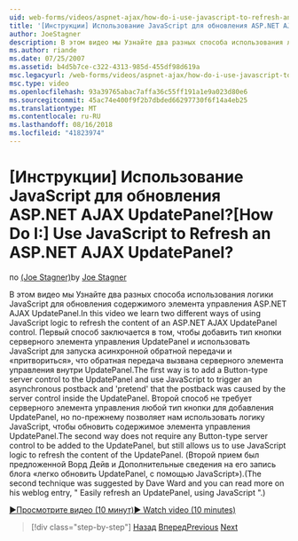```yaml
---
uid: web-forms/videos/aspnet-ajax/how-do-i-use-javascript-to-refresh-an-aspnet-ajax-updatepanel
title: '[Инструкции] Использование JavaScript для обновления ASP.NET AJAX UpdatePanel? | Документы Майкрософт'
author: JoeStagner
description: В этом видео мы Узнайте два разных способа использования логики JavaScript для обновления содержимого элемента управления ASP.NET AJAX UpdatePanel. Первый способ — добавить...
ms.author: riande
ms.date: 07/25/2007
ms.assetid: b4d5b7ce-c322-4313-985d-455df98d619a
msc.legacyurl: /web-forms/videos/aspnet-ajax/how-do-i-use-javascript-to-refresh-an-aspnet-ajax-updatepanel
msc.type: video
ms.openlocfilehash: 93a39765abac7affa36c55ff191a1e9a023d80e6
ms.sourcegitcommit: 45ac74e400f9f2b7dbded66297730f6f14a4eb25
ms.translationtype: MT
ms.contentlocale: ru-RU
ms.lasthandoff: 08/16/2018
ms.locfileid: "41823974"
---
```

<a name="how-do-i-use-javascript-to-refresh-an-aspnet-ajax-updatepanel"></a><span data-ttu-id="2d074-105">[Инструкции] Использование JavaScript для обновления ASP.NET AJAX UpdatePanel?</span><span class="sxs-lookup"><span data-stu-id="2d074-105">[How Do I:] Use JavaScript to Refresh an ASP.NET AJAX UpdatePanel?</span></span>
====================
<span data-ttu-id="2d074-106">по [(Joe Stagner)](https://github.com/JoeStagner)</span><span class="sxs-lookup"><span data-stu-id="2d074-106">by [Joe Stagner](https://github.com/JoeStagner)</span></span>

<span data-ttu-id="2d074-107">В этом видео мы Узнайте два разных способа использования логики JavaScript для обновления содержимого элемента управления ASP.NET AJAX UpdatePanel.</span><span class="sxs-lookup"><span data-stu-id="2d074-107">In this video we learn two different ways of using JavaScript logic to refresh the content of an ASP.NET AJAX UpdatePanel control.</span></span> <span data-ttu-id="2d074-108">Первый способ заключается в том, чтобы добавить тип кнопки серверного элемента управления UpdatePanel и использовать JavaScript для запуска асинхронной обратной передачи и «притвориться», что обратная передача вызвана серверного элемента управления внутри UpdatePanel.</span><span class="sxs-lookup"><span data-stu-id="2d074-108">The first way is to add a Button-type server control to the UpdatePanel and use JavaScript to trigger an asynchronous postback and 'pretend' that the postback was caused by the server control inside the UpdatePanel.</span></span> <span data-ttu-id="2d074-109">Второй способ не требует серверного элемента управления любой тип кнопки для добавления UpdatePanel, но по-прежнему позволяет нам использовать логику JavaScript, чтобы обновить содержимое элемента управления UpdatePanel.</span><span class="sxs-lookup"><span data-stu-id="2d074-109">The second way does not require any Button-type server control to be added to the UpdatePanel, but still allows us to use JavaScript logic to refresh the content of the UpdatePanel.</span></span> <span data-ttu-id="2d074-110">(Второй прием был предложенной Ворд Дейв и Дополнительные сведения на его запись блога «легко обновить UpdatePanel, с помощью JavaScript»).</span><span class="sxs-lookup"><span data-stu-id="2d074-110">(The second technique was suggested by Dave Ward and you can read more on his weblog entry, " Easily refresh an UpdatePanel, using JavaScript ".)</span></span>

[<span data-ttu-id="2d074-111">&#9654;Просмотрите видео (10 минут)</span><span class="sxs-lookup"><span data-stu-id="2d074-111">&#9654; Watch video (10 minutes)</span></span>](https://channel9.msdn.com/Blogs/ASP-NET-Site-Videos/how-do-i-use-javascript-to-refresh-an-aspnet-ajax-updatepanel)

> [!div class="step-by-step"]
> <span data-ttu-id="2d074-112">[Назад](how-do-i-build-a-custom-aspnet-ajax-server-control.md)
> [Вперед](how-do-i-determine-whether-an-asynchronous-postback-has-occurred.md)</span><span class="sxs-lookup"><span data-stu-id="2d074-112">[Previous](how-do-i-build-a-custom-aspnet-ajax-server-control.md)
[Next](how-do-i-determine-whether-an-asynchronous-postback-has-occurred.md)</span></span>
